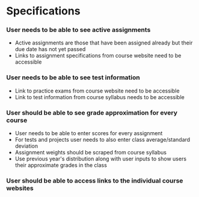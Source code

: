 # Specifications
### User needs to be able to see active assignments
- Active assignments are those that have been assigned already but their due date has not yet passed
- Links to assignment specifications from course website need to be accessible
### User needs to be able to see test information
- Link to practice exams from course website need to be accessible
- Link to test information from course syllabus needs to be accessible
### User should be able to see grade approximation for every course
- User needs to be able to enter scores for every assignment
- For tests and projects user needs to also enter class average/standard deviation
- Assignment weights should be scraped from course syllabus
- Use previous year's distribution along with user inputs to show users their approximate grades in the class
### User should be able to access links to the individual course websites
